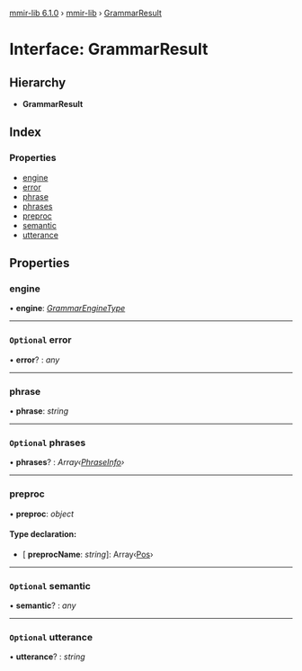 [mmir-lib 6.1.0](../README.md) › [mmir-lib](../modules/mmir_lib.md) › [GrammarResult](mmir_lib.grammarresult.md)

# Interface: GrammarResult

## Hierarchy

* **GrammarResult**

## Index

### Properties

* [engine](mmir_lib.grammarresult.md#engine)
* [error](mmir_lib.grammarresult.md#optional-error)
* [phrase](mmir_lib.grammarresult.md#phrase)
* [phrases](mmir_lib.grammarresult.md#optional-phrases)
* [preproc](mmir_lib.grammarresult.md#preproc)
* [semantic](mmir_lib.grammarresult.md#optional-semantic)
* [utterance](mmir_lib.grammarresult.md#optional-utterance)

## Properties

###  engine

• **engine**: *[GrammarEngineType](../modules/mmir_lib.md#grammarenginetype)*

___

### `Optional` error

• **error**? : *any*

___

###  phrase

• **phrase**: *string*

___

### `Optional` phrases

• **phrases**? : *Array‹[PhraseInfo](mmir_lib.phraseinfo.md)›*

___

###  preproc

• **preproc**: *object*

#### Type declaration:

* \[ **preprocName**: *string*\]: Array‹[Pos](mmir_lib.pos.md)›

___

### `Optional` semantic

• **semantic**? : *any*

___

### `Optional` utterance

• **utterance**? : *string*
